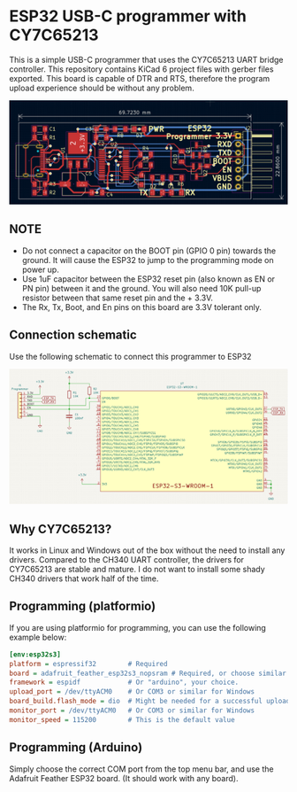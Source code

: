 # ESP32 USB-C programmer with CY7C65213

This is a simple USB-C programmer that uses the CY7C65213 UART bridge controller. This repository contains KiCad 6 project files with gerber files exported. This board is capable of DTR and RTS, therefore the program upload experience should be without any problem.

![Board image](pcb-screenshot.png)

## NOTE

* Do not connect a capacitor on the BOOT pin (GPIO 0 pin) towards the ground. It will cause the ESP32 to jump to the programming mode on power up.
* Use 1uF capacitor between the ESP32 reset pin (also known as EN or PN pin) between it and the ground. You will also need 10K pull-up resistor between that same reset pin and the + 3.3V.
* The Rx, Tx, Boot, and En pins on this board are 3.3V tolerant only.

## Connection schematic

Use the following schematic to connect this programmer to ESP32

![schematic](schematic.png)

## Why CY7C65213?

It works in Linux and Windows out of the box without the need to install any drivers. Compared to the CH340 UART controller, the drivers for CY7C65213 are stable and mature. I do not want to install some shady CH340 drivers that work half of the time.

## Programming (platformio)

If you are using platformio for programming, you can use the following example below:

```ini
[env:esp32s3]
platform = espressif32        # Required
board = adafruit_feather_esp32s3_nopsram # Required, or choose similar
framework = espidf            # Or "arduino", your choice.
upload_port = /dev/ttyACM0    # Or COM3 or similar for Windows
board_build.flash_mode = dio  # Might be needed for a successful upload to ESP32-S3
monitor_port = /dev/ttyACM0   # Or COM3 or similar for Windows
monitor_speed = 115200        # This is the default value
```

## Programming (Arduino)

Simply choose the correct COM port from the top menu bar, and use the Adafruit Feather ESP32 board. (It should work with any board).
